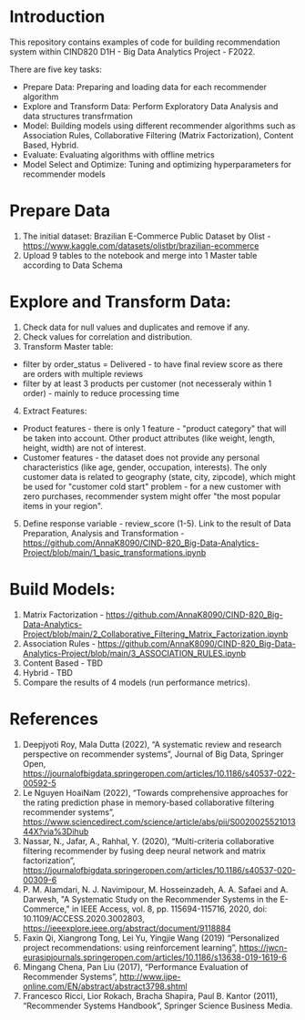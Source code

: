 
# Introduction

This repository contains examples of code for building recommendation system within CIND820 D1H - Big Data Analytics Project - F2022. 

There are five key tasks:
* Prepare Data: Preparing and loading data for each recommender algorithm
* Explore and Transform Data: Perform Exploratory Data Analysis and data structures transfrmation
* Model: Building models using different recommender algorithms such as Association Rules, Collaborative Filtering (Matrix Factorization), Content Based, Hybrid.
* Evaluate: Evaluating algorithms with offline metrics
* Model Select and Optimize: Tuning and optimizing hyperparameters for recommender models


# Prepare Data 
1. The initial dataset: Brazilian E-Commerce Public Dataset by Olist - https://www.kaggle.com/datasets/olistbr/brazilian-ecommerce
2. Upload 9 tables to the notebook and merge into 1 Master table according to Data Schema

# Explore and Transform Data: 
1. Check data for null values and duplicates and remove if any.
2. Check values for correlation and distribution. 
3. Transform Master table: 
 * filter by order_status = Delivered - to have final review score as there are orders with multiple reviews
 * filter by at least 3 products per customer (not necesseraly within 1 order)  - mainly to reduce processing time 
 4. Extract Features: 
 * Product features - there is only 1 feature - "product category" that will be taken into account. Other product attributes (like weight, length, height, width) are not of interest. 
 * Customer features - the dataset does not provide any personal characteristics (like age, gender, occupation, interests). The only customer data is related to geography (state, city, zipcode), which might be used for "customer cold start" problem - for a new customer with zero purchases, recommender system might offer "the most popular items in your region". 
 5. Define response variable - review_score (1-5). 
 Link to the result of Data Preparation, Analysis and Transformation - https://github.com/AnnaK8090/CIND-820_Big-Data-Analytics-Project/blob/main/1_basic_transformations.ipynb

# Build Models: 
1. Matrix Factorization - https://github.com/AnnaK8090/CIND-820_Big-Data-Analytics-Project/blob/main/2_Collaborative_Filtering_Matrix_Factorization.ipynb
2. Association Rules - https://github.com/AnnaK8090/CIND-820_Big-Data-Analytics-Project/blob/main/3_ASSOCIATION_RULES.ipynb
3. Content Based - TBD
4. Hybrid - TBD
5. Compare the results of 4 models (run performance metrics). 



# References

1.	Deepjyoti Roy, Mala Dutta (2022), “A systematic review and research perspective on recommender systems”, Journal of Big Data, Springer Open, https://journalofbigdata.springeropen.com/articles/10.1186/s40537-022-00592-5 
2.	Le Nguyen HoaiNam (2022), “Towards comprehensive approaches for the rating prediction phase in memory-based collaborative filtering recommender systems”, https://www.sciencedirect.com/science/article/abs/pii/S002002552101344X?via%3Dihub
3.	Nassar, N., Jafar, A., Rahhal, Y. (2020), “Multi-criteria collaborative filtering recommender by fusing deep neural network and matrix factorization”, https://journalofbigdata.springeropen.com/articles/10.1186/s40537-020-00309-6 
4.	P. M. Alamdari, N. J. Navimipour, M. Hosseinzadeh, A. A. Safaei and A. Darwesh, "A Systematic Study on the Recommender Systems in the E-Commerce," in IEEE Access, vol. 8, pp. 115694-115716, 2020, doi: 10.1109/ACCESS.2020.3002803, https://ieeexplore.ieee.org/abstract/document/9118884 
5.	Faxin Qi, Xiangrong Tong, Lei Yu, Yingjie Wang (2019) “Personalized project recommendations: using reinforcement learning”, https://jwcn-eurasipjournals.springeropen.com/articles/10.1186/s13638-019-1619-6 
6.	Mingang Chena, Pan Liu (2017), “Performance Evaluation of Recommender Systems”, http://www.ijpe-online.com/EN/abstract/abstract3798.shtml
7.	Francesco Ricci, Lior Rokach, Bracha Shapira, Paul B. Kantor (2011), “Recommender Systems Handbook”, Springer Science Business Media.

